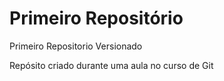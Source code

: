 # Primeiro Repositório
 Primeiro Repositorio Versionado

 Repósito criado durante uma aula no curso de Git

